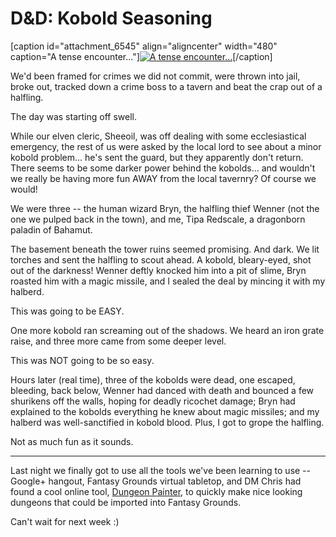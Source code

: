 # D&D: Kobold Seasoning

[caption id="attachment\_6545" align="aligncenter" width="480" caption="A tense encounter..."][![](http://westkarana.com/wp-content/uploads/2011/10/FantasyGrounds-2011-10-06-22-23-30-89-480x327.jpg "A tense encounter...")](http://westkarana.com/wp-content/uploads/2011/10/FantasyGrounds-2011-10-06-22-23-30-89.jpg)[/caption]

We'd been framed for crimes we did not commit, were thrown into jail, broke out, tracked down a crime boss to a tavern and beat the crap out of a halfling. 

The day was starting off swell.

While our elven cleric, Sheeoil, was off dealing with some ecclesiastical emergency, the rest of us were asked by the local lord to see about a minor kobold problem... he's sent the guard, but they apparently don't return. There seems to be some darker power behind the kobolds... and wouldn't we really be having more fun AWAY from the local tavernry? Of course we would!

We were three -- the human wizard Bryn, the halfling thief Wenner (not the one we pulped back in the town), and me, Tipa Redscale, a dragonborn paladin of Bahamut.

The basement beneath the tower ruins seemed promising. And dark. We lit torches and sent the halfling to scout ahead. A kobold, bleary-eyed, shot out of the darkness! Wenner deftly knocked him into a pit of slime, Bryn roasted him with a magic missile, and I sealed the deal by mincing it with my halberd.

This was going to be EASY.

One more kobold ran screaming out of the shadows. We heard an iron grate raise, and three more came from some deeper level.

This was NOT going to be so easy.

Hours later (real time), three of the kobolds were dead, one escaped, bleeding, back below, Wenner had danced with death and bounced a few shurikens off the walls, hoping for deadly ricochet damage; Bryn had explained to the kobolds everything he knew about magic missiles; and my halberd was well-sanctified in kobold blood. Plus, I got to grope the halfling.

Not as much fun as it sounds.

---

Last night we finally got to use all the tools we've been learning to use -- Google+ hangout, Fantasy Grounds virtual tabletop, and DM Chris had found a cool online tool, [Dungeon Painter](http://pyromancers.com/about-dungeon-painter "Dungeon Painter"), to quickly make nice looking dungeons that could be imported into Fantasy Grounds.

Can't wait for next week :)

